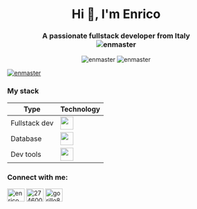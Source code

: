 <h1 align="center">Hi 👋, I'm Enrico</h1>
<h3 align="center">A passionate fullstack developer from Italy  
  <br>
  <span align="center"> <img src="https://komarev.com/ghpvc/?username=enmaster&label=Profile%20views&color=0e75b6&style=flat" alt="enmaster" /> </span>
</h3>



<p align="center">
  <img width="auto" src="https://github-readme-stats.vercel.app/api?username=enmaster&show_icons=true&locale=en&count_private=true&theme=tokyonight&hide_border=true&bg_color=00000000" alt="enmaster" />
  <img width="auto" align="top" src="https://github-readme-stats.vercel.app/api/top-langs?username=enmaster&show_icons=true&locale=en&layout=compact&count_private=true&theme=tokyonight&hide_border=true&bg_color=00000000" alt="enmaster" />
  <!--<img src="https://github-readme-streak-stats.herokuapp.com/?user=enmaster&theme=tokyonight" alt="enmaster" />-->
</p>

<p align="left"> <a href="https://github.com/ryo-ma/github-profile-trophy"><img src="https://github-profile-trophy.vercel.app/?username=enmaster&column=-1&theme=nord&margin-w=15&margin-h=15&no-bg=true" alt="enmaster" /></a> </p>

<h3 align="left">My stack</h3>
<table style="width:100%">
  <thead>
    <tr>
      <th>
        Type
      </th>
      <th>
        Technology
      </th>
    </tr>
  </thead>
  <tbody>
    <tr>
      <td>
        Fullstack dev
      </td>
      <td>
        <div align="left">  
          <img src="https://skillicons.dev/icons?i=angular,bootstrap,css,html,java,js,jquery,laravel,nodejs,php,tailwind,vite" height="30" />
        </div>
      </td>
    </tr>
    <tr>
      <td>
        Database
      </td>
      <td>
        <img src="https://skillicons.dev/icons?i=mongodb,mysql,postgres" height="30" />
      </td>
    </tr>
    <tr>
      <td>
        Dev tools
      </td>
      <td>
        <img src="https://skillicons.dev/icons?i=androidstudio,ansible,docker,eclipse,git,kubernetes,openshift,postman,vscode" height="30" />
      </td>
    </tr>
  </tbody>
</table>

<h3 align="left">Connect with me:</h3>
<p align="left">
<a href="https://twitter.com/enrico_dev" target="blank"><img align="center" src="https://raw.githubusercontent.com/rahuldkjain/github-profile-readme-generator/master/src/images/icons/Social/twitter.svg" alt="enrico_dev" height="30" width="40" /></a>
<a href="https://stackoverflow.com/users/2746009" target="blank"><img align="center" src="https://raw.githubusercontent.com/rahuldkjain/github-profile-readme-generator/master/src/images/icons/Social/stack-overflow.svg" alt="2746009" height="30" width="40" /></a>
<a href="https://instagram.com/gorillo88" target="blank"><img align="center" src="https://raw.githubusercontent.com/rahuldkjain/github-profile-readme-generator/master/src/images/icons/Social/instagram.svg" alt="gorillo88" height="30" width="40" /></a>
</p>




